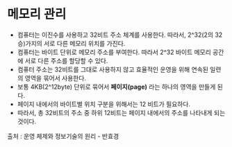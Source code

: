 # 메모리 관리
- 컴퓨터는 이진수를 사용하고 32비트 주소 체계를 사용한다. 따라서,  2^32(2의 32승)가지의 서로 다른 메모리 위치를 가진다.
- 컴퓨터는 바이트 단위로 메모리 주소를 부여한다. 따라서 2^32 바이트 메모리 공간에 서로 다른 주소를 할당할 수 있다.
- 컴퓨터 주소는 32비트를 그대로 사용하지 않고 효율적인 운영을 위해 연속된 일련의 영역을 묶어서 사용한다.
- 보통 4KB(2^12byte) 단위로 묶어서 **페이지(page)** 라는 하나의 영역을 만들게 된다.
- 페이지 내에서의 바이트별 위치 구분을 위해서는 12 비트가 필요하다.
- 따라서, 총 32비트의 주소 중 하위 12비트는 페이지 내에서의 주소를 나타내게 되는 것이다.


출처 : 운영 체제와 정보기술의 원리 - 반효경